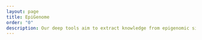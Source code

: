 ```yaml
---
layout: page
title: EpiGenome
order: "0"
description: Our deep tools aim to extract knowledge from epigenomic signals, trying to figure out how they influence gene regulation.   
---
```

